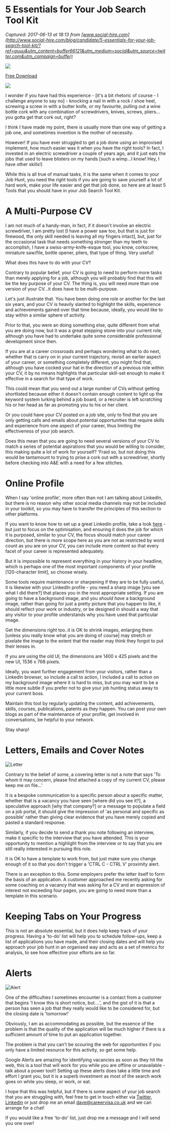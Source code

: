 # 5 Essentials for Your Job Search Tool Kit

_Captured: 2017-06-13 at 18:13 from [www.social-hire.com](http://www.social-hire.com/blog/candidate/5-essentials-for-your-job-search-tool-kit/?ref=quuu&utm_content=buffer66121&utm_medium=social&utm_source=twitter.com&utm_campaign=buffer)_

![](http://sumomewelcomemat-140a.kxcdn.com/apps/welcomemat/mat/592cdbe6f225160d3e6097607a378f1f613ab91bcf0eaccf7be455382d4bcd3f/493622274f817657f7023941c97c569f58e0fb9d59fd3c769fbad63bd843f883/fe38ca1e-3aa7-4af8-ac81-0337bbf2e5b0/default/1440)

[Free Download](https://social-hire.lpages.co/leadbox/1463b8573f72a2%3A1174c0d05b46dc/5672463165816832/)

![](http://www.social-hire.com/uploads/67066-Untitled%20Design.jpg)

I wonder if you have had this experience - [it's a bit rhetoric of course - I challenge anyone to say no] - knocking a nail in with a rock / shoe heel, screwing a screw in with a butter knife, or my favourite, pulling out a wine bottle cork with any combination of screwdrivers, knives, screws, pliers…you gotta get that cork out, right?

I think I have made my point, there is usually more than one way of getting a job one, and sometimes invention is the mother of necessity.

However! If you have ever struggled to get a job done using an improvised implement, how much easier was it when you have the right tools? In fact, I invested in an electric screwdriver a couple of years ago, and it just eats the jobs that used to leave blisters on my hands [such a wimp…I know! Hey, I have other skills!]

While this is all true of manual tasks, it is the same when it comes to your Job Hunt, you need the right tools if you are going to save yourself a lot of hard work, make your life easier and get that job done, so here are at least 5 Tools that you should have in your Job Search Tool Kit.

# A Multi-Purpose CV

I am not much of a handy-man, in fact, if it doesn't involve an electric screwdriver, I am pretty lost [I have a power saw too, but that is just for firewood, the only skill needed is leaving all my fingers intact], but, just for the occasional task that needs something stronger than my teeth to accomplish, I have a swiss-army-knife-esque tool, you know, corkscrew, miniature saw/file, bottle opener, pliers, that type of thing. Very useful!

What does this have to do with your CV?

Contrary to popular belief, your CV is going to need to perform more tasks than merely applying for a job, although you will probably find that this will be the key purpose of your CV. The thing is, you will need more than one version of your CV…it does have to be multi-purpose.

Let's just illustrate that. You have been doing one role or another for the last six years, and your CV is heavily slanted to highlight the skills, experience and achievements gained over that time because, ideally, you would like to stay within a similar sphere of activity.

Prior to that, you were an doing something else, quite different from what you are doing now, but it was a great stepping stone into your current role, although you have had to undertake quite some considerable professional development since then.

If you are at a career crossroads and perhaps wondering what to do next, whether that is carry on in your current trajectory, revisit an earlier aspect of your career, or something completely different, you might find that, although you have cocked your hat in the direction of a previous role within your CV, it by no means highlights that particular skill-set enough to make it effective in a search for that type of work.

This could mean that you send out a large number of CVs without getting shortlisted because either it doesn't contain enough content to light up the keyword system lurking behind a job board, or a recruiter is left scratching his or her head as far as promoting you to his or her client.

Or you could have your CV posted on a job site, only to find that you are only getting calls and emails about potential opportunities that require skills and experience from one aspect of your career, thus limiting the effectiveness of your job search.

Does this mean that you are going to need several versions of your CV to match a series of potential aspirations that you would be willing to consider, this making quite a lot of work for yourself? 'Fraid so, but not doing this would be tantamount to trying to prise a cork out with a screwdriver, shortly before checking into A&E with a need for a few stitches.

# Online Profile

When I say 'online profile', more often than not I am talking about LinkedIn, but there is no reason why other social media channels may not be included in your toolkit, so you may have to transfer the principles of this section to other platforms.

If you want to know how to set up a great Linkedin profile, take a look [here](http://www.social-hire.com/blog/candidate/5975/11-key-ingredients-for-a-successful-linkedin-recipe/) - but just to focus on the optimisation, and ensuring it does the job for which it is purposed, similar to your CV, the focus should match your career direction, but there is more scope here as you are not as restricted by word count as you are on your CV, you can include more content so that every facet of your career is represented adequately.

But it is impossible to represent everything in your history in your headline, which is perhaps one of the most important components of your profile [120-character limit], so choose wisely.

Some tools require maintenance or sharpening if they are to be fully useful, it is likewise with your LinkedIn profile - you need a sharp image [you see what I did there?] that places you in the most appropriate setting. If you are going to have a background image, and you _should have_ a background image, rather than going for just a pretty picture that you happen to like, it should reflect your work or industry, or be designed in should a way that any visitor to your profile understands why you have used that particular image.

Get the dimensions right too..it is OK to shrink images, enlarging them [unless you really know what you are doing of course] may stretch or pixelate the image to the extent that the reader may think they forgot to put their lenses in.

If you are using the old UI, the dimensions are 1400 x 425 pixels and the new UI, 1536 x 768 pixels.

Ideally, you want further engagement from your visitors, rather than a LinkedIn browser, so include a call to action, I included a call to action on my background image where it is hard to miss, but you may want to be a little more subtle if you prefer not to give your job hunting status away to your current boss.

Maintain this tool by regularly updating the content, add achievements, skills, courses, publications, patents as they happen. You can post your own blogs as part of the maintenance of your profile, get involved in conversations, be helpful to your network.

Stay sharp!

# Letters, Emails and Cover Notes

![Letter](http://www.social-hire.com/uploads/writing-1149962-640-11-05-2017-16-29-01149451654173.jpg)

Contrary to the belief of some, a covering letter is not a note that says 'To whom it may concern, please find attached a copy of my current CV, please keep me on file…'

It is a bespoke communication to a specific person about a specific matter, whether that is a vacancy you have seen [where did you see it?], a speculative approach [why that company?] or a message to populate a field on a job portal, it should give the impression of 'as personal and specific as possible' rather than giving clear evidence that you have merely copied and pasted a standard response.

Similarly, if you decide to send a thank you note following an interview, make it specific to the interview that you have attended. This is your opportunity to mention a highlight from the interview or to say that you are still really interested in pursuing this role.

It is OK to have a template to work from, but just make sure you change enough of it so that you don't trigger a 'CTRL C - CTRL V' proximity alert.

There is an exception to this. Some employers prefer the letter itself to form the basis of an application. A customer approached me recently asking for some coaching on a vacancy that was asking for a CV and an expression of interest not exceeding four pages, you are going to need more than a template in this scenario.

# Keeping Tabs on Your Progress

This is not an absolute essential, but it does help keep track of your progress. Having a 'to-do' list will help you to schedule follow-ups, keep a list of applications you have made, and their closing dates and will help you approach your job hunt in an organised way and acts as a set of metrics for analysis, to see how effective your efforts are so far.

# Alerts

![Alert](http://www.social-hire.com/uploads/attention-148478-640-11-05-2017-16-27-17149451643733.png)

One of the difficulties I sometimes encounter is a contact from a customer that begins 'I know this is short notice, but....', and the gist of it is that a person has seen a job that they really would like to be considered for, but the closing date is 'tomorrow!'

Obviously, I am as accommodating as possible, but the essence of the problem is that the quality of the application will be much higher if there is a sufficient amount of time to put an application together.

The problem is that you can't be scouring the web for opportunities if you only have a limited resource for this activity, so get some help.

Google Alerts are amazing for identifying vacancies as soon as they hit the web, this is a tool that will work for you while you are offline or unavailable - talk about a power tool!! Setting up these alerts does take a little time and effort I grant you, but it is a superb investment as most of the search work goes on while you sleep, or work, or eat.

I hope that this was helpful, but if there is some aspect of your job search that you are struggling with, feel free to get in touch either via [Twitter](http://www.twitter.com/careervisa), [Linkedin](https://www.linkedin.com/in/davidsmithcareervisa/) or just drop me an email [dave@careervisa.co.uk](mailto:dave@careervisa.co.uk) and we can arrange for a chat!

If you would like a free 'to-do' list, just drop me a message and I will send you one over!
